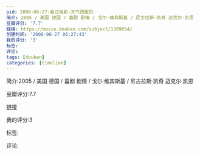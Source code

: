 ```yaml
---
pid: 2008-06-27-看过电影-天气预报员
简介: 2005 / 美国 德国 / 喜剧 剧情 / 戈尔·维宾斯基 / 尼古拉斯·凯奇 迈克尔·凯恩
豆瓣评分: '7.7'
链接: https://movie.douban.com/subject/1309054/
创建时间: '2008-06-27 06:27:43'
我的评分: '3'
标签:
评论:
tags: [douban]
categories: [timeline]
---
```

简介:2005 / 美国 德国 / 喜剧 剧情 / 戈尔·维宾斯基 / 尼古拉斯·凯奇 迈克尔·凯恩

豆瓣评分:7.7

[链接](https://movie.douban.com/subject/1309054/)

我的评分:3

标签:

评论:

